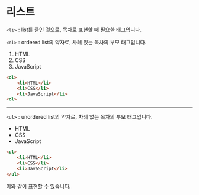 리스트
======
`<li>` : list를 줄인 것으로, 목차로 표현할 때 필요한 태그입니다.

`<ol>` : ordered list의 약자로, 차례 있는 목차의 부모 태그입니다.
<ol>
    <li>HTML</li>
    <li>CSS</li>
    <li>JavaScript</li>
</ol>

```html
<ol>
    <li>HTML</li>
    <li>CSS</li>
    <li>JavaScript</li>
<ol>
```
<hr>

`<ul>` : unordered list의 약자로, 차례 없는 목차의 부모 태그입니다.
<ul>
    <li>HTML</li>
    <li>CSS</li>
    <li>JavaScript</li>
</ul>

```html
<ul>
    <li>HTML</li>
    <li>CSS</li>
    <li>JavaScript</li>
</ul>
```

이와 같이 표현할 수 있습니다.